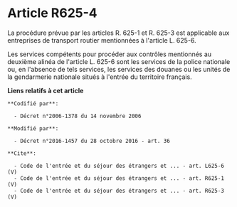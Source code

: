 # Article R625-4

La procédure prévue par les articles R. 625-1 et R. 625-3 est applicable aux entreprises de transport routier mentionnées à
l'article L. 625-6. 

Les services compétents pour procéder aux contrôles mentionnés au deuxième alinéa de l'article L. 625-6 sont les services de
la police nationale ou, en l'absence de tels services, les services des douanes ou les unités de la gendarmerie nationale
situés à l'entrée du territoire français.

**Liens relatifs à cet article**

	**Codifié par**:

	  - Décret n°2006-1378 du 14 novembre 2006

	**Modifié par**:

	  - Décret n°2016-1457 du 28 octobre 2016 - art. 36

	**Cite**:

	  - Code de l'entrée et du séjour des étrangers et ... - art. L625-6 (V)
	  - Code de l'entrée et du séjour des étrangers et ... - art. R625-1 (V)
	  - Code de l'entrée et du séjour des étrangers et ... - art. R625-3 (V)
